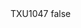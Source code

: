 <?xml version="1.0" encoding="UTF-8"?>
<CustomMetadata xmlns="http://soap.sforce.com/2006/04/metadata">
    <label>TXU1047</label>
    <protected>false</protected>
</CustomMetadata>
